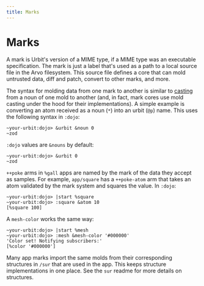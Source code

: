 ```yaml
---
title: Marks
---
```


# Marks

A mark is Urbit's version of a MIME type, if a MIME type was an executable specification. The mark is just a label that's used as a path to a local source file in the Arvo filesystem. This source file defines a core that can mold untrusted data, diff and patch, convert to other marks, and more.

The syntax for molding data from one mark to another is similar to [casting](https://urbit.org/docs/hoon/twig/ket-cast) from a noun of one mold to another (and, in fact, mark cores use mold casting under the hood for their implementations). A simple example is converting an atom received as a noun (`*`) into an urbit (`@p`) name. This uses the following syntax in `:dojo`:

    ~your-urbit:dojo> &urbit &noun 0
    ~zod

`:dojo` values are `&nouns` by default:

    ~your-urbit:dojo> &urbit 0
    ~zod

`++poke` arms in `%gall` apps are named by the mark of the data they accept as samples. For example, `app/square` has a `++poke-atom` arm that takes an atom validated by the mark system and squares the value. In `:dojo`:

    ~your-urbit:dojo> |start %square
    ~your-urbit:dojo> :square &atom 10
    [%square 100]

A `mesh-color` works the same way:

    ~your-urbit:dojo> |start %mesh
    ~your-urbit:dojo> :mesh &mesh-color '#000000'
    'Color set! Notifying subscribers:'
    [%color '#000000']

Many app marks import the same molds from their corresponding structures in `/sur` that are used in the app. This keeps structure implementations in one place. See the `sur` readme for more details on structures.
